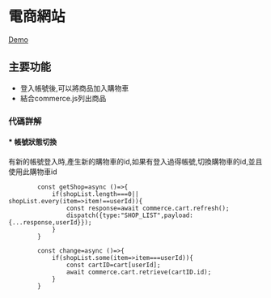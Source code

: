 # 電商網站

[Demo](https://dazzling-neumann-c12db0.netlify.app/)
## 主要功能

* 登入帳號後,可以將商品加入購物車
* 結合commerce.js列出商品

### 代碼詳解

#### * 帳號狀態切換
有新的帳號登入時,產生新的購物車的id,如果有登入過得帳號,切換購物車的id,並且使用此購物車id
``` 
        const getShop=async ()=>{
            if(shopList.length===0|| shopList.every(item=>item!==userId)){
                const response=await commerce.cart.refresh();
                dispatch({type:"SHOP_LIST",payload:{...response,userId}});
            }
        }

        const change=async ()=>{
            if(shopList.some(item=>item===userId)){
                const cartID=cart[userId];
                await commerce.cart.retrieve(cartID.id);
            }
        }



